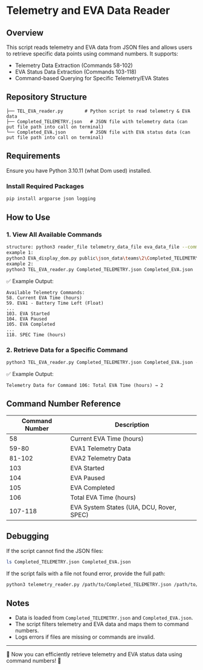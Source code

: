 # Telemetry and EVA Data Reader

## Overview
This script reads telemetry and EVA data from JSON files and allows users to retrieve specific data points using command numbers. It supports:
- Telemetry Data Extraction (Commands 58-102)
- EVA Status Data Extraction (Commands 103-118)
- Command-based Querying for Specific Telemetry/EVA States

## Repository Structure
```
├── TEL_EVA_reader.py        # Python script to read telemetry & EVA data
├── Completed_TELEMETRY.json   # JSON file with telemetry data (can put file path into call on terminal)
└── Completed_EVA.json         # JSON file with EVA status data (can put file path into call on terminal)
```

## Requirements
Ensure you have Python 3.10.11 (what Dom used) installed.

### Install Required Packages
```bash
pip install argparse json logging
```

## How to Use
### 1. View All Available Commands
```bash
structure: python3 reader_file telemetry_data_file eva_data_file --command command_number
example 1:
python3 EVA_display_dom.py public\json_data\teams\2\Completed_TELEMETRY.json public\json_data\teams\2\Completed_EVA.json --command 103
example 2:
python3 TEL_EVA_reader.py Completed_TELEMETRY.json Completed_EVA.json
```
✅ Example Output:
```
Available Telemetry Commands:
58. Current EVA Time (hours)
59. EVA1 - Battery Time Left (Float)
...
103. EVA Started
104. EVA Paused
105. EVA Completed
...
118. SPEC Time (hours)
```

### 2. Retrieve Data for a Specific Command
```bash
python3 TEL_EVA_reader.py Completed_TELEMETRY.json Completed_EVA.json --command_number 106
```
✅ Example Output:
```
Telemetry Data for Command 106: Total EVA Time (hours) → 2
```

## Command Number Reference
| Command Number | Description |
|--------------------|----------------|
| 58 | Current EVA Time (hours) |
| 59-80 | EVA1 Telemetry Data |
| 81-102 | EVA2 Telemetry Data |
| 103 | EVA Started |
| 104 | EVA Paused |
| 105 | EVA Completed |
| 106 | Total EVA Time (hours) |
| 107-118 | EVA System States (UIA, DCU, Rover, SPEC) |

## Debugging
If the script cannot find the JSON files:
```bash
ls Completed_TELEMETRY.json Completed_EVA.json
```
If the script fails with a file not found error, provide the full path:
```bash
python3 telemetry_reader.py /path/to/Completed_TELEMETRY.json /path/to/Completed_EVA.json
```

## Notes
- Data is loaded from `Completed_TELEMETRY.json` and `Completed_EVA.json`.
- The script filters telemetry and EVA data and maps them to command numbers.
- Logs errors if files are missing or commands are invalid.

---
📌 Now you can efficiently retrieve telemetry and EVA status data using command numbers! 🚀

